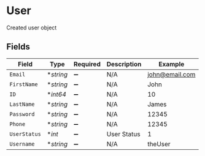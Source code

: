 # User

Created user object


## Fields

| Field              | Type               | Required           | Description        | Example            |
| ------------------ | ------------------ | ------------------ | ------------------ | ------------------ |
| `Email`            | **string*          | :heavy_minus_sign: | N/A                | john@email.com     |
| `FirstName`        | **string*          | :heavy_minus_sign: | N/A                | John               |
| `ID`               | **int64*           | :heavy_minus_sign: | N/A                | 10                 |
| `LastName`         | **string*          | :heavy_minus_sign: | N/A                | James              |
| `Password`         | **string*          | :heavy_minus_sign: | N/A                | 12345              |
| `Phone`            | **string*          | :heavy_minus_sign: | N/A                | 12345              |
| `UserStatus`       | **int*             | :heavy_minus_sign: | User Status        | 1                  |
| `Username`         | **string*          | :heavy_minus_sign: | N/A                | theUser            |
